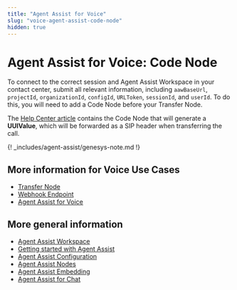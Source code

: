 ```yaml
---
title: "Agent Assist for Voice"
slug: "voice-agent-assist-code-node"
hidden: true
---
```


# Agent Assist for Voice: Code Node 

To connect to the correct session and Agent Assist Workspace in your contact center, submit all relevant information, including `aawBaseUrl`, `projectId`, `organizationId`, `configId`, `URLToken`, `sessionId`, and `userId`. To do this, you will need to add a Code Node before your Transfer Node.

The [Help Center article](https://support.cognigy.com/hc/en-us/articles/8728634409628) contains the Code Node that will generate a **UUIValue**, which will be forwarded as a SIP header when transferring the call.

{! _includes/agent-assist/genesys-note.md !}

## More information for Voice Use Cases

- [Transfer Node](transfer-node.md)
- [Webhook Endpoint](webhook-endpoint.md)
- [Agent Assist for Voice](voice-overview.md)

## More general information

- [Agent Assist Workspace](../overview.md)
- [Getting started with Agent Assist](../getting-started.md)
- [Agent Assist Configuration](../configuration.md)
- [Agent Assist Nodes](../../ai/flow-nodes/agent-assist/overview.md)
- [Agent Assist Embedding](../embedding.md)
- [Agent Assist for Chat](../chat-agent-assist.md)
